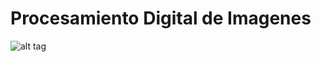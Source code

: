 # Procesamiento Digital de Imagenes


![alt tag](https://raw.githubusercontent.com/anamariasosam/numerical-methods/master/matlab/February/pdi/pdi.gif)
